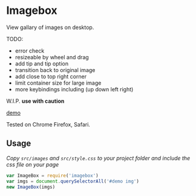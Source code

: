 # Imagebox

View gallary of images on desktop.

TODO:

* error check
* resizeable by wheel and drag
* add tip and tip option
* transition back to original image
* add close to top right corner
* limit container size for large image
* more keybindings including (up down left right)

W.I.P. **use with caution**

[demo](https://chemzqm.github.io/imagebox/)

Tested on Chrome Firefox, Safari.

## Usage

_Copy `src/images` and `src/style.css` to your project folder and include the css file on your page_ 

``` js
var ImageBox = require('imagebox')
var imgs = document.querySelectorAll('#demo img')
new ImageBox(imgs)
```





















